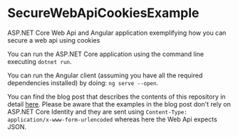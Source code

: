 # SecureWebApiCookiesExample
ASP.NET Core Web Api and Angular application exemplifying how you can secure a web api using cookies

You can run the ASP.NET Core application using the command line executing `dotnet run`.

You can run the Angular client (assuming you have all the required dependencies installed) by doing: `ng serve --open`.

You can find the blog post that describes the contents of this repository in detail [here](https://www.blinkingcaret.com/2018/07/18/secure-an-asp-net-core-web-api-using-cookies/). Please be aware that the examples in the blog post don't rely on ASP.NET Core Identity and they are sent using `Content-Type: application/x-www-form-urlencoded` whereas here the Web Api expects JSON.
